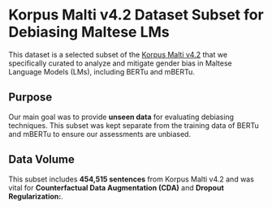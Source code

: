 # Korpus Malti v4.2 Dataset Subset for Debiasing Maltese LMs

This dataset is a selected subset of the [Korpus Malti v4.2](https://mlrs.research.um.edu.mt/) that we specifically curated to analyze and mitigate gender bias in Maltese Language Models (LMs), including BERTu and mBERTu.

## Purpose

Our main goal was to provide **unseen data** for evaluating debiasing techniques. This subset was kept separate from the training data of BERTu and mBERTu to ensure our assessments are unbiased.

## Data Volume

This subset includes **454,515 sentences** from Korpus Malti v4.2 and was vital for **Counterfactual Data Augmentation (CDA)** and **Dropout Regularization:**.
